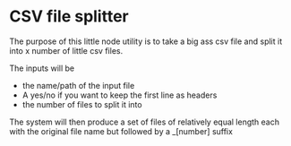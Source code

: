 # CSV file splitter

The purpose of this little node utility is to take a big ass csv file
and split it into x number of little csv files.

The inputs will be 
* the name/path of the input file
* A yes/no if you want to keep the first line as headers
* the number of files to split it into

The system will then produce a set of files of relatively equal length each with the original file name
but followed by a _[number] suffix

